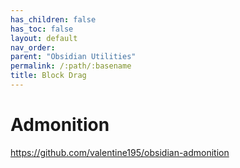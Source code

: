 ```yaml
---
has_children: false
has_toc: false
layout: default
nav_order: 
parent: "Obsidian Utilities"
permalink: /:path/:basename
title: Block Drag
---
```

# Admonition


https://github.com/valentine195/obsidian-admonition